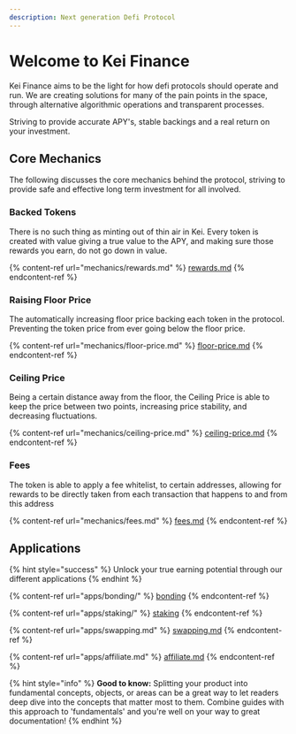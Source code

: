 ```yaml
---
description: Next generation Defi Protocol
---
```


# Welcome to Kei Finance

Kei Finance aims to be the light for how defi protocols should operate and run. We are creating solutions for many of the pain points in the space, through alternative algorithmic operations and transparent processes.

Striving to provide accurate APY's, stable backings and a real return on your investment.

## Core Mechanics

The following discusses the core mechanics behind the protocol, striving to provide safe and effective long term investment for all involved.

### Backed Tokens

There is no such thing as minting out of thin air in Kei. Every token is created with value giving a true value to the APY, and making sure those rewards you earn, do not go down in value.

{% content-ref url="mechanics/rewards.md" %}
[rewards.md](mechanics/rewards.md)
{% endcontent-ref %}

### Raising Floor Price

The automatically increasing floor price backing each token in the protocol. Preventing the token price from ever going below the floor price.

{% content-ref url="mechanics/floor-price.md" %}
[floor-price.md](mechanics/floor-price.md)
{% endcontent-ref %}

### Ceiling Price

Being a certain distance away from the floor, the Ceiling Price is able to keep the price between two points, increasing price stability, and decreasing fluctuations.

{% content-ref url="mechanics/ceiling-price.md" %}
[ceiling-price.md](mechanics/ceiling-price.md)
{% endcontent-ref %}

### Fees

The token is able to apply a fee whitelist, to certain addresses, allowing for rewards to be directly taken from each transaction that happens to and from this address

{% content-ref url="mechanics/fees.md" %}
[fees.md](mechanics/fees.md)
{% endcontent-ref %}



## Applications

{% hint style="success" %}
Unlock your true earning potential through our different applications
{% endhint %}

{% content-ref url="apps/bonding/" %}
[bonding](apps/bonding/)
{% endcontent-ref %}

{% content-ref url="apps/staking/" %}
[staking](apps/staking/)
{% endcontent-ref %}

{% content-ref url="apps/swapping.md" %}
[swapping.md](apps/swapping.md)
{% endcontent-ref %}

{% content-ref url="apps/affiliate.md" %}
[affiliate.md](apps/affiliate.md)
{% endcontent-ref %}

{% hint style="info" %}
**Good to know:** Splitting your product into fundamental concepts, objects, or areas can be a great way to let readers deep dive into the concepts that matter most to them. Combine guides with this approach to 'fundamentals' and you're well on your way to great documentation!
{% endhint %}
